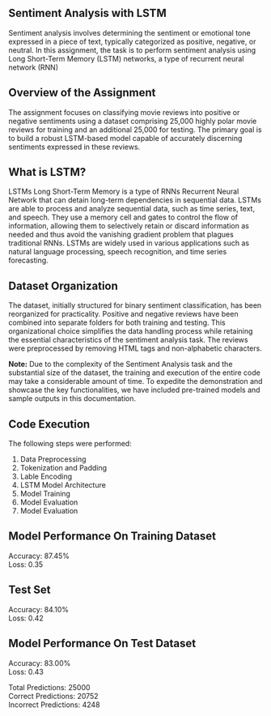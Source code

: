 ## Sentiment Analysis with LSTM
Sentiment analysis involves determining the sentiment or emotional tone expressed in a piece of text, typically categorized as positive, negative, or neutral. In this assignment, 
the task is to perform sentiment analysis using Long Short-Term Memory (LSTM) networks, a type of recurrent neural network (RNN)

## Overview of the Assignment
The assignment focuses on classifying movie reviews into positive or negative sentiments using a dataset comprising 25,000 highly polar movie reviews for training and an additional 
25,000 for testing. The primary goal is to build a robust LSTM-based model capable of accurately discerning sentiments expressed in these reviews.

## What is LSTM?
LSTMs Long Short-Term Memory is a type of RNNs Recurrent Neural Network that can detain long-term dependencies in sequential data. LSTMs are able to process and analyze 
sequential data, such as time series, text, and speech. They use a memory cell and gates to control the flow of information, allowing them to selectively retain or discard
information as needed and thus avoid the vanishing gradient problem that plagues traditional RNNs. LSTMs are widely used in various applications such as natural language processing, 
speech recognition, and time series forecasting.

## Dataset Organization
The dataset, initially structured for binary sentiment classification, has been reorganized for practicality. Positive and negative reviews have been combined into separate
folders for both training and testing. This organizational choice simplifies the data handling process while retaining the essential characteristics of the sentiment analysis task.
The reviews were preprocessed by removing HTML tags and non-alphabetic characters. 

**Note:**  Due to the complexity of the Sentiment Analysis task and the substantial size of the dataset, the training and execution of the entire code may take a considerable amount of time. 
To expedite the demonstration and showcase the key functionalities, we have included pre-trained models and sample outputs in this documentation.

## Code Execution 
The following steps were performed:
1. Data Preprocessing
2. Tokenization and Padding
3. Lable Encoding
4. LSTM Model Architecture
5. Model Training
6. Model Evaluation
7. Model Evaluation

## Model Performance On Training Dataset
Accuracy: 87.45% <br>
Loss: 0.35

## Test Set
Accuracy: 84.10% <br>
Loss: 0.42

## Model Performance On Test Dataset
Accuracy: 83.00% <br>
Loss: 0.43

Total Predictions: 25000 <br>
Correct Predictions: 20752 <br>
Incorrect Predictions: 4248
